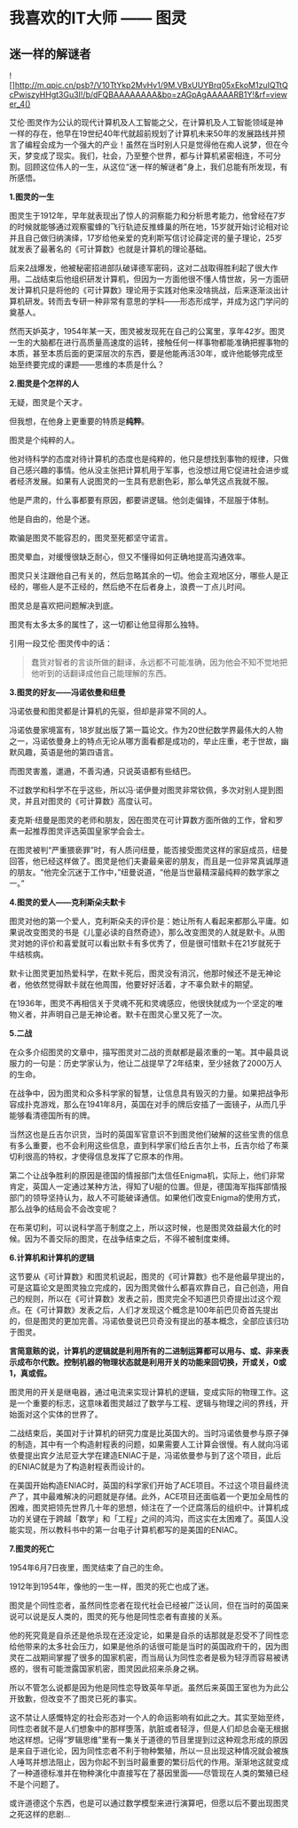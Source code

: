 我喜欢的IT大师 —— 图灵
======

迷一样的解谜者
-----

![]http://m.qpic.cn/psb?/V10TtYkp2MvHv1/9M.VBxUUYBrq05xEkoM1zuIQTtQcPwiszyHHgt3Gu3I!/b/dFQBAAAAAAAA&bo=zAGpAgAAAAARB1Y!&rf=viewer_4()

艾伦·图灵作为公认的现代计算机及人工智能之父，在计算机及人工智能领域是神一样的存在，他早在19世纪40年代就超前规划了计算机未来50年的发展路线并预言了编程会成为一个强大的产业！虽然在当时别人只是觉得他在痴人说梦，但在今天，梦变成了现实。我们，社会，乃至整个世界，都与计算机紧密相连，不可分割。回顾这位伟人的一生，从这位“迷一样的解谜者”身上，我们总能有所发现，有所感悟。

**1.图灵的一生**

图灵生于1912年，早年就表现出了惊人的洞察能力和分析思考能力，他曾经在7岁的时候就能够通过观察蜜蜂的飞行轨迹反推蜂巢的所在地，15岁就开始讨论相对论并且自己做归纳演绎，17岁给他亲爱的克利斯写信讨论薛定谔的量子理论，25岁就发表了最著名的《可计算数》也就是计算机的理论基础。

后来2战爆发，他被秘密招进部队破译德军密码，这对二战取得胜利起了很大作用。二战结束后他组织研发计算机，但因为一方面他很不懂人情世故，另一方面研发计算机只是将他的《可计算数》理论用于实践对他来没啥挑战，后来逐渐淡出计算机研发。转而去专研一种非常有意思的学科——形态形成学，并成为这门学问的奠基人。

然而天妒英才，1954年某一天，图灵被发现死在自己的公寓里，享年42岁。图灵一生的大脑都在进行高质量高速度的运转，接触任何一样事物都能准确把握事物的本质，甚至本质后面的更深层次的东西，要是他能再活30年，或许他能够完成至始至终要完成的课题——思维的本质是什么？

**2.图灵是个怎样的人**

无疑，图灵是个天才。

但我想，在他身上更重要的特质是**纯粹**。

图灵是个纯粹的人。

他对待科学的态度对待计算机的态度也是纯粹的，他只是想找到事物的规律，只做自己感兴趣的事情。他从没主张把计算机用于军事，也没想过用它促进社会进步或者经济发展。如果有人说图灵的一生具有悲剧色彩，那么单凭这点我就不服。

他是严肃的，什么事都要有原因，都要讲逻辑。他剑走偏锋，不屈服于体制。

他是自由的，他是个迷。

欺骗是图灵不能容忍的，图灵至死都坚守诺言。

图灵晕血，对缓慢很缺乏耐心，但又不懂得如何正确地提高沟通效率。

图灵只关注跟他自己有关的，然后忽略其余的一切。他会主观地区分，哪些人是正经的，哪些人是不正经的，然后绝不在后者身上，浪费一丁点儿时间。

图灵总是喜欢把问题解决到底。

图灵有太多太多的属性了，这一切都让他显得那么独特。

引用一段艾伦·图灵传中的话：

> 蠢货对智者的言谈所做的翻译，永远都不可能准确，因为他会不知不觉地把他听到的话翻译成他自己能理解的东西。

**3.图灵的好友——冯诺依曼和纽曼**

冯诺依曼和图灵都是计算机的先驱，但却是非常不同的人。

冯诺依曼家境富有，18岁就出版了第一篇论文。作为20世纪数学界最伟大的人物之一，冯诺依曼身上的特点无论从哪方面看都是成功的，举止庄重，老于世故，幽默风趣，英语是他的第四语言。

而图灵害羞，邋遢，不善沟通，只说英语都有些结巴。

不过数学和科学不在乎这些，所以冯·诺伊曼对图灵非常钦佩，多次对别人提到图灵，并且对图灵的《可计算数》高度认可。

麦克斯·纽曼是图灵的老师和朋友，因在图灵在可计算数方面所做的工作，曾和罗素一起推荐图灵评选英国皇家学会会士。

在图灵被判“严重猥亵罪”时，有人质问纽曼，能否接受图灵这样的家庭成员，纽曼回答，他已经这样做了。图灵是他们夫妻最亲密的朋友，而且是一位非常真诚厚道的朋友。“他完全沉迷于工作中，”纽曼说道，“他是当世最精深最纯粹的数学家之一。”

**4.图灵的爱人——克利斯朵夫默卡**

图灵对他的第一个爱人，克利斯朵夫的评价是：她让所有人看起来都那么平庸。如果说改变图灵的书是《儿童必读的自然奇迹》，那么改变图灵的人就是默卡。从图灵对她的评价和喜爱就可以看出默卡有多优秀了，但是很可惜默卡在21岁就死于牛结核病。

默卡让图灵更加热爱科学，在默卡死后，图灵没有消沉，他那时候还不是无神论者，他依然觉得默卡就在他周围，他要好好活着，才不辜负默卡的期望。

在1936年，图灵不再相信关于灵魂不死和灵魂感应，他很快就成为一个坚定的唯物义者，并声明自己是无神论者。默卡在图灵心里又死了一次。


**5.二战**

在众多介绍图灵的文章中，描写图灵对二战的贡献都是最浓重的一笔。其中最具说服力的一句是：历史学家认为，他让二战提早了2年结束，至少拯救了2000万人的生命。

在战争中，因为图灵和众多科学家的智慧，让信息具有毁灭的力量。如果把战争形容成扑克游戏，那么在1941年8月，英国在对手的牌后安插了一面镜子，从而几乎能够看清德国所有的牌。

当然这也是丘吉尔识货，当时的英国军官意识不到图灵他们破解的这些宝贵的信息有多么重要，也不会利用这些信息，直到科学家们给丘吉尔上书，丘吉尔给了布莱切利很高的特权，才使得信息发挥了它原本的作用。

第二个让战争胜利的原因是德国的情报部门太信任Enigma机，实际上，他们非常肯定，英国人一定通过某种方法，得知了U艇的位置。但是，德国海军指挥部情报部门的领导坚持认为，敌人不可能破译通信。如果他们改变Enigma的使用方式，那么战争的结局会不会改变呢？

在布莱切利，可以说科学高于制度之上，所以这时候，也是图灵效益最大化的时候。因为不善交际的图灵，在战争结束之后，不得不被制度束缚。



**6.计算机和计算机的逻辑**

这节要从《可计算数》和图灵机说起，图灵的《可计算数》也不是他最早提出的，可是这篇论文是图灵独立完成的，因为图灵做什么都喜欢靠自己，自己创造，用自己的规则，所以在《可计算数》发表之前，图灵完全不知道巴贝奇提出过这个观点。在《可计算数》发表之后，人们才发现这个概念是100年前巴贝奇首先提出的，但是图灵的更加完善。冯诺依曼说巴贝奇没有提出的基本概念，全部应该归功于图灵。

**言简意赅的说，计算机的逻辑就是利用所有的二进制运算都可以用与、或、非来表示成布尔代数。控制机器的物理状态就是利用开关的功能来回切换，开或关，0或1，真或假。**

图灵用的开关是继电器，通过电流来实现计算机的逻辑，变成实际的物理工作。这是一个重要的标志，这意味着图灵越过了数学与工程、逻辑与物理之间的界线，开始面对这个实体的世界了。

二战结束后，美国对于计算机的研究力度是比英国大的。当时冯诺依曼参与原子弹的制造，其中有一个构造射程表的问题，如果需要人工计算会很慢。有人就向冯诺依曼提出宾夕法尼亚大学在建造ENIAC于是，冯诺依曼参与到了这个项目，此后的ENIAC就是为了构造射程表而设计的。

在美国开始构造ENIAC时，英国的科学家们开始了ACE项目。不过这个项目最终流产了，其中最难解决的问题就是存储。此外，ACE项目还面临着一个更加全局性的困难，图灵把领先世界几十年的思想，倾注在了一个迂腐落后的组织中。计算机成功的关键在于跨越「数学」和「工程」之间的鸿沟，而这实在太困难了。英国人没能实现，所以教科书中的第一台电子计算机都写的是美国的ENIAC。

**7.图灵的死亡**

1954年6月7日夜里，图灵结束了自己的生命。

1912年到1954年，像他的一生一样，图灵的死亡也成了迷。

图灵是个同性恋者，虽然同性恋者在现代社会已经被广泛认同，但在当时的英国来说可以说是反人类的，图灵的死与他是同性恋者有直接的关系。

他的死究竟是自杀还是他杀现在还没定论，如果是自杀的话那就是忍受不了同性恋给他带来的太多社会压力，如果是他杀的话很可能是当时的英国政府干的，因为图灵在二战期间掌握了很多的国家机密，而当局认为同性恋者是极为轻浮而容易被诱惑的，很有可能泄露国家机密，图灵因此招来杀身之祸。

所以不管怎么说都是因为他是同性恋导致英年早逝。虽然后来英国王室也为为此公开致歉，但改变不了图灵已死的事实。

这不禁让人感慨特定的社会形态对一个人的命运影响有如此之大。其实至始至终，同性恋者就不是人们想象中的那样堕落，肮脏或者轻浮，但是人们却总会毫无根据地这样想。记得“罗辑思维”里有一集关于道德的节目里提到过这种观念形成的原因是来自于进化论，因为同性恋者不利于物种繁殖，所以一旦出现这种情况就会被族人唾骂并想法阻止，因为你起不到当时最重要的繁衍后代的作用。渐渐地这就变成了一种道德标准并在物种演化中直接写在了基因里面——尽管现在人类的繁殖已经不是个问题了。

或许道德这个东西，也是可以通过数学模型来进行演算吧，但愿以后不要出现图灵之死这样的悲剧…


